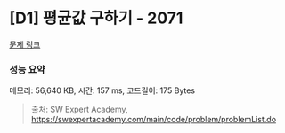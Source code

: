 # [D1] 평균값 구하기 - 2071 

[문제 링크](https://swexpertacademy.com/main/code/problem/problemDetail.do?contestProbId=AV5QRnJqA5cDFAUq) 

### 성능 요약

메모리: 56,640 KB, 시간: 157 ms, 코드길이: 175 Bytes



> 출처: SW Expert Academy, https://swexpertacademy.com/main/code/problem/problemList.do